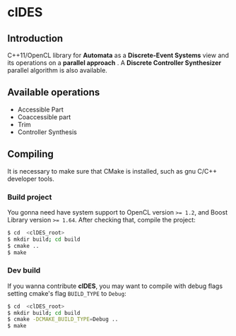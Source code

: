# clDES

## Introduction

C++11/OpenCL library for **Automata** as a **Discrete-Event Systems** view
and its operations on a **parallel approach** . A **Discrete Controller
Synthesizer** parallel algorithm is also available.

## Available operations

* Accessible Part
* Coaccessible part
* Trim
* Controller Synthesis

## Compiling

It is necessary to make sure that CMake is installed, such as gnu C/C++
developer tools.

### Build project

You gonna need have system support to OpenCL version `>= 1.2`, and Boost
Library version `>= 1.64`. After checking that, compile the project:

```bash
$ cd  <clDES_root>
$ mkdir build; cd build
$ cmake ..
$ make
```

### Dev build

If you wanna contribute **clDES**, you may want to compile with debug flags
setting cmake's flag `BUILD_TYPE` to `Debug`:

```bash
$ cd  <clDES_root>
$ mkdir build; cd build
$ cmake -DCMAKE_BUILD_TYPE=Debug ..
$ make
```
